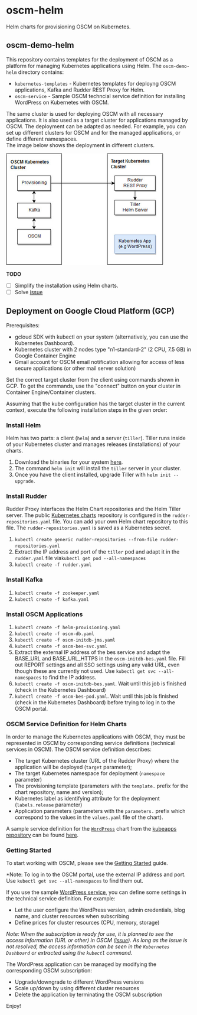 # oscm-helm

Helm charts for provisioning OSCM on Kubernetes.

## oscm-demo-helm
This repository contains templates for the deployment of OSCM as a platform for managing Kubernetes applications using Helm. 
The `oscm-demo-helm` directory contains:
- `kubernetes-templates` - Kubernetes templates for deployng OSCM applications, Kafka and Rudder REST Proxy for Helm.
- `oscm-service` - Sample OSCM techncial service definition for installing WordPress on Kubernetes with OSCM.

The same cluster is used for deploying OSCM with all necessary applications. It is also used as a target cluster for applications managed by OSCM. The deployment can be adapted as needed. For example, you can set up different clusters for OSCM and for the managed applications, or define different namespaces.  
The image below shows the deployment in different clusters.

![OSCM Helm Provisioning](oscm-demo-helm/img/Demo.jpg)

**TODO**
- [ ] Simplify the installation using Helm charts.
- [ ] Solve [issue](https://github.com/servicecatalog/provisioning-service/issues/8)

## Deployment on Google Cloud Platform (GCP)

Prerequisites:
- gcloud SDK with kubectl on your system (alternatively, you can use the Kubernetes Dashboard). 
- Kubernetes cluster with 2 nodes type "n1-standard-2" (2 CPU, 7.5 GB) in Google Container Engine
- Gmail account for OSCM email notification allowing for access of less secure applications (or other mail server solution)

Set the correct target cluster from the client using commands shown in GCP. To get the commands, use the "connect" button on your cluster in Container Engine/Container clusters.

Assuming that the kube configuration has the target cluster in the current context, execute the following installation steps in the given order:

### Install Helm

Helm has two parts: a client (`helm`) and a server (`tiller`). Tiller runs inside of your Kubernetes cluster and manages releases (installations) of your charts. 
1. Download the binaries for your system [here](https://github.com/kubernetes/helm/releases). 
2. The command `helm init` will install the `tiller` server in your cluster. 
3. Once you have the client installed, upgrade Tiller with `helm init --upgrade`.

### Install Rudder

Rudder Proxy interfaces the Helm Chart repositories and the Helm Tiller server. The public [Kubernetes charts](https://github.com/kubernetes/charts) repository is configured in the `rudder-repositories.yaml` file. You can add your own Helm chart repository to this file. The `rudder-repositories.yaml` is saved as a Kubernetes secret.

1. `kubectl create generic rudder-repositories --from-file rudder-repositories.yaml`
2. Extract the IP address and port of the `tiller` pod and adapt it in the `rudder.yaml` file via`kubectl get pod --all-namespaces`
3. `kubectl create -f rudder.yaml`

### Install Kafka

1. `kubectl create -f zookeeper.yaml`
2. `kubectl create -f kafka.yaml`

### Install OSCM Applications


1. `kubectl create -f helm-provisioning.yaml`
2. `kubectl create -f oscm-db.yaml`
3. `kubectl create -f oscm-initdb-jms.yaml`
4. `kubectl create -f oscm-bes-svc.yaml`
5. Extract the external IP address of the bes service and adapt the BASE_URL and BASE_URL_HTTPS in the `oscm-initdb-bes.yaml` file. Fill out REPORT settings and all SSO settings using any valid URL, even though these are currently not used. Use `kubectl get svc --all-namespaces` to find the IP address.
6. `kubectl create -f oscm-initdb-bes.yaml`. Wait until this job is finished (check in the Kubernetes Dashboard)
7. `kubectl create -f oscm-bes-pod.yaml`. Wait until this job is finished (check in the Kubernetes Dashboard) before trying to log in to the OSCM portal.

### OSCM Service Definition for Helm Charts

In order to manage the Kubernetes applications with OSCM, they must be represented in OSCM by corresponding service definitions (technical services in OSCM). The OSCM service definition describes:  
- The target Kubernetes cluster (URL of the Rudder Proxy) where the application will be deployed (`target` parameter);
- The target Kubernetes namespace for deployment (`namespace` parameter)
- The provisioning template (parameters with the `template.` prefix for the chart repository, name and version);
- Kubernetes label as identifying attribute for the deployment (`labels.release` parameter)
- Application parameters (parameters with the `parameters.` prefix which correspond to the values in the `values.yaml` file of the chart).

A sample service definition for the [`WordPress`](https://github.com/kubernetes/charts/tree/master/stable/wordpress) chart from the [kubeapps repository](https://github.com/kubernetes/charts) can be found [here](https://github.com/servicecatalog/oscm-helm/blob/master/oscm-demo-helm/oscm-service/TechnicalServicesHelmWordPress.xml).


### Getting Started

To start working with OSCM, please see the [Getting Started](https://github.com/servicecatalog/development/wiki/Getting-Started) guide.

*Note: To log in to the OSCM portal, use the external IP address and port. Use `kubectl get svc --all-namespaces` to find them out.

If you use the sample [WordPress service](https://github.com/servicecatalog/oscm-helm/blob/master/oscm-demo-helm/oscm-service/TechnicalServicesHelmWordPress.xml), you can define some settings in the technical service definition. For example: 

- Let the user configure the WordPress version, admin credentials, blog name, and cluster resources when subscribing
- Define prices for cluster resources (CPU, memory, storage)

*Note: When the subscription is ready for use, it is planned to see the access information (URL or other) in OSCM ([issue](https://github.com/servicecatalog/provisioning-service/issues/8)). As long as the issue is not resolved, the access information can be seen in the `Kubernetes Dashboard` or extracted using the `kubectl` command*.

The WordPress application can be managed by modifying the corresponding OSCM subscription:
- Upgrade/downgrade to different WordPress versions
- Scale up/down by using different cluster resources
- Delete the application by terminating the OSCM subscription


Enjoy!
